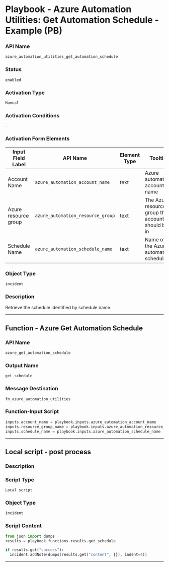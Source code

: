 <!--
    DO NOT MANUALLY EDIT THIS FILE
    THIS FILE IS AUTOMATICALLY GENERATED WITH resilient-sdk codegen
    Generated with resilient-sdk v50.0.151
-->

# Playbook - Azure Automation Utilities: Get Automation Schedule - Example (PB)

### API Name
`azure_automation_utilities_get_automation_schedule`

### Status
`enabled`

### Activation Type
`Manual`

### Activation Conditions
`-`

### Activation Form Elements
| Input Field Label | API Name | Element Type | Tooltip | Requirement |
| ----------------- | -------- | ------------ | ------- | ----------- |
| Account Name | `azure_automation_account_name` | text | Azure automation account name | Always |
| Azure resource group | `azure_automation_resource_group` | text | The Azure resource group this account should be in | Always |
| Schedule Name | `azure_automation_schedule_name` | text | Name of the Azure automatio schedule | Always |

### Object Type
`incident`

### Description
Retrieve the schedule identified by schedule name.


---
## Function - Azure Get Automation Schedule

### API Name
`azure_get_automation_schedule`

### Output Name
`get_schedule`

### Message Destination
`fn_azure_automation_utilities`

### Function-Input Script
```python
inputs.account_name = playbook.inputs.azure_automation_account_name
inputs.resource_group_name = playbook.inputs.azure_automation_resource_group
inputs.schedule_name = playbook.inputs.azure_automation_schedule_name
```

---

## Local script - post process

### Description


### Script Type
`Local script`

### Object Type
`incident`

### Script Content
```python
from json import dumps
results = playbook.functions.results.get_schedule

if results.get("success"):
  incident.addNote(dumps(results.get("content", {}), indent=4))
```

---

